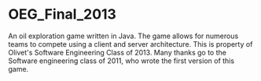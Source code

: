 OEG_Final_2013
==============

An oil exploration game written in Java. The game allows for numerous teams 
to compete using a client and server architecture. This is property of Olivet's Software Engineering Class of 2013.
Many thanks go to the Software engineering class of 2011, who wrote the first version of this game.
